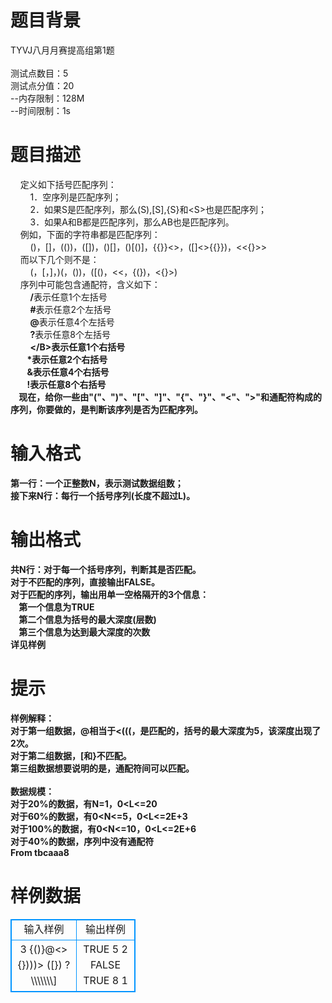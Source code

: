 # 

 
 # 题目背景 
TYVJ八月月赛提高组第1题<BR><BR>测试点数目：5<BR>测试点分值：20<BR>--内存限制：128M<BR>--时间限制：1s<BR> 

 
 # 题目描述 
&nbsp;&nbsp;&nbsp;&nbsp;定义如下括号匹配序列：<BR>&nbsp;&nbsp;&nbsp;&nbsp;&nbsp;&nbsp;&nbsp;&nbsp;1．空序列是匹配序列；<BR>&nbsp;&nbsp;&nbsp;&nbsp;&nbsp;&nbsp;&nbsp;&nbsp;2．如果S是匹配序列，那么(S),[S],{S}和&lt;S&gt;也是匹配序列；<BR>&nbsp;&nbsp;&nbsp;&nbsp;&nbsp;&nbsp;&nbsp;&nbsp;3．如果A和B都是匹配序列，那么AB也是匹配序列。<BR>&nbsp;&nbsp;&nbsp;&nbsp;例如，下面的字符串都是匹配序列：<BR>&nbsp;&nbsp;&nbsp;&nbsp;&nbsp;&nbsp;&nbsp;&nbsp;()，[]，(())，([])，()[]，()[()]，{{}}&lt;&gt;，([]&lt;&gt;{{}})，&lt;&lt;{}&gt;&gt;<BR>&nbsp;&nbsp;&nbsp;&nbsp;而以下几个则不是：<BR>&nbsp;&nbsp;&nbsp;&nbsp;&nbsp;&nbsp;&nbsp;&nbsp;(，[，]，)(，())，([()，&lt;&lt;，{(})，&lt;{}&gt;)<BR>&nbsp;&nbsp;&nbsp;&nbsp;序列中可能包含通配符，含义如下：<BR>&nbsp;&nbsp;&nbsp;&nbsp;&nbsp;&nbsp;&nbsp;&nbsp;<B>/</B>表示任意1个左括号<BR>&nbsp;&nbsp;&nbsp;&nbsp;&nbsp;&nbsp;&nbsp;&nbsp;<B>#</B>表示任意2个左括号<BR>&nbsp;&nbsp;&nbsp;&nbsp;&nbsp;&nbsp;&nbsp;&nbsp;<B>@</B>表示任意4个左括号<BR>&nbsp;&nbsp;&nbsp;&nbsp;&nbsp;&nbsp;&nbsp;&nbsp;<B>?</B>表示任意8个左括号<BR>&nbsp;&nbsp;&nbsp;&nbsp;&nbsp;&nbsp;&nbsp;&nbsp;<B>\</B>表示任意1个右括号<BR>&nbsp;&nbsp;&nbsp;&nbsp;&nbsp;&nbsp;&nbsp;&nbsp;<B>*</B>表示任意2个右括号<BR>&nbsp;&nbsp;&nbsp;&nbsp;&nbsp;&nbsp;&nbsp;&nbsp;<B>&</B>表示任意4个右括号<BR>&nbsp;&nbsp;&nbsp;&nbsp;&nbsp;&nbsp;&nbsp;&nbsp;<B>!</B>表示任意8个右括号<BR>&nbsp;&nbsp;&nbsp;&nbsp;现在，给你一些由"("、")"、"["、"]"、"{"、"}"、"&lt;"、"&gt;"和通配符构成的序列，你要做的，是判断该序列是否为匹配序列。<BR> 

 
 # 输入格式 
第一行：一个正整数N，表示测试数据组数；&nbsp;<BR>接下来N行：每行一个括号序列(长度不超过L)。<BR> 

 
 # 输出格式 
共N行：对于每一个括号序列，判断其是否匹配。<BR>对于不匹配的序列，直接输出<B>FALSE</B>。<BR>对于匹配的序列，输出用单一空格隔开的3个信息：<BR>&nbsp;&nbsp;&nbsp;&nbsp;第一个信息为<B>TRUE</B><BR>&nbsp;&nbsp;&nbsp;&nbsp;第二个信息为括号的最大深度(层数)<BR>&nbsp;&nbsp;&nbsp;&nbsp;第三个信息为达到最大深度的次数<BR>详见样例<BR> 

 
 # 提示 
样例解释：<BR>对于第一组数据，<B>@</B>相当于<B>&lt;(((</B>，是匹配的，括号的最大深度为5，该深度出现了2次。<BR>对于第二组数据，<B>[</B>和<B>}</B>不匹配。<BR>第三组数据想要说明的是，通配符间可以匹配。<BR><BR>数据规模：<BR>对于20%的数据，有N=1，0&lt;L&lt;=20<BR>对于60%的数据，有0&lt;N&lt;=5，0&lt;L&lt;=2E+3<BR>对于100%的数据，有0&lt;N&lt;=10，0&lt;L&lt;=2E+6<BR>对于40%的数据，序列中没有通配符<BR>From&nbsp;tbcaaa8&nbsp;<BR> 
# 样例数据
<style>
        table,table tr th, table tr td { border:1px solid #0094ff; }
        table { width: 200px; min-height: 25px; line-height: 25px; text-align: center; border-collapse: collapse;}   
    </style>
<table>
	<tr>
		<td>输入样例</td>
		<td>输出样例</td>
	</tr>
<tr><td>3
{()}@<>{})))>
([})
?\\\\\\\]</td><td>TRUE 5 2
FALSE
TRUE 8 1</td></tr></table>
